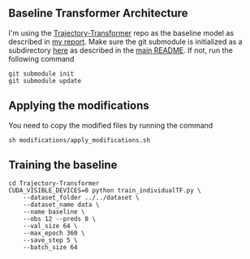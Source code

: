 ## Baseline Transformer Architecture

I'm using the [Trajectory-Transformer](github.com/FGiuliari/Trajectory-Transformer.git) repo as the baseline model as described in [my report](../report). Make sure the git submodule is initialized as a subdirectory [here](Trajectory-Transformer) as described in the [main README](../README.md). If not, run the following command
```
git submodule init
git submodule update
```

## Applying the modifications
You need to copy the modified files by running the command
```
sh modifications/apply_modifications.sh
```

## Training the baseline

```
cd Trajectory-Transformer
CUDA_VISIBLE_DEVICES=0 python train_individualTF.py \
    --dataset_folder ../../dataset \
    --dataset_name data \
    --name baseline \
    --obs 12 --preds 8 \
    --val_size 64 \
    --max_epoch 360 \
    --save_step 5 \
    --batch_size 64 
```
